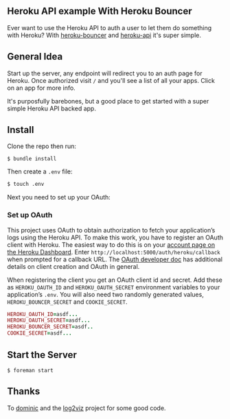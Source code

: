## Heroku API example With Heroku Bouncer

Ever want to use the Heroku API to auth a user to let them do something with Heroku? With [heroku-bouncer](https://github.com/heroku/heroku-bouncer) and [heroku-api](https://github.com/heroku/heroku.rb) it's super simple.

## General Idea

Start up the server, any endpoint will redirect you to an auth page for Heroku. Once authorized visit `/` and you'll see a list of all your apps. Click on an app for more info.

It's purposfully barebones, but a good place to get started with a super simple Heroku API backed app.


## Install

Clone the repo then run:

```
$ bundle install
```

Then create a `.env` file:

```sh
$ touch .env
```

Next you need to set up your OAuth:

### Set up OAuth

This project uses OAuth to obtain authorization to fetch your application’s logs using the Heroku API. To make this work, you have to register an OAuth client with Heroku. The easiest way to do this is on your [account page on the Heroku Dashboard](https://dashboard.heroku.com/account). Enter `http://localhost:5000/auth/heroku/callback` when prompted for a callback URL. The [OAuth developer doc](devcenter.heroku.com/articles/oauth?preview=1) has additional details on client creation and OAuth in general.

When registering the client you get an OAuth client id and secret. Add these as `HEROKU_OAUTH_ID` and `HEROKU_OAUTH_SECRET` environment variables to your application’s `.env`. You will also need two randomly generated values, `HEROKU_BOUNCER_SECRET` and `COOKIE_SECRET`.

```ruby
HEROKU_OAUTH_ID=asdf...
HEROKU_OAUTH_SECRET=asdf...
HEROKU_BOUNCER_SECRET=asdf..
COOKIE_SECRET=asdf...
```


## Start the Server

```
$ foreman start
```

## Thanks

To [dominic](https://github.com/dominic) and the [log2viz](https://github.com/heroku/log2viz) project for some good code.
